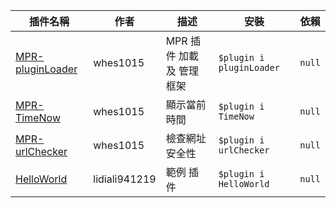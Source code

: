 | 插件名稱 | 作者 | 描述 | 安裝 | 依賴 |
| --- | --- | --- | --- | --- |
|[MPR-pluginLoader](https://github.com/ExpTechTW/MPR-pluginLoader)|whes1015|MPR 插件 加載 及 管理 框架|`$plugin i pluginLoader`|`null`|
|[MPR-TimeNow](https://github.com/ExpTechTW/MPR-TimeNow)|whes1015|顯示當前時間|`$plugin i TimeNow`|`null`|
|[MPR-urlChecker](https://github.com/ExpTechTW/MPR-urlChecker)|whes1015|檢查網址安全性|`$plugin i urlChecker`|`null`|
|[HelloWorld](https://github.com/lidiali941219/MPR-HelloWorld)|lidiali941219|範例 插件|`$plugin i HelloWorld`|`null`|
